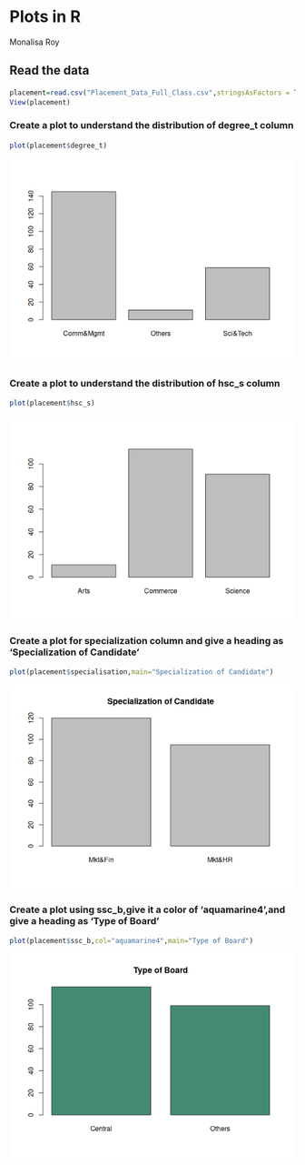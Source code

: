Plots in R
================
Monalisa Roy

## Read the data

``` r
placement=read.csv("Placement_Data_Full_Class.csv",stringsAsFactors = T)
View(placement)
```

### Create a plot to understand the distribution of degree_t column

``` r
plot(placement$degree_t)
```

![](Plots_in_R_files/figure-gfm/unnamed-chunk-2-1.png)<!-- -->

### Create a plot to understand the distribution of hsc_s column

``` r
plot(placement$hsc_s)
```

![](Plots_in_R_files/figure-gfm/unnamed-chunk-3-1.png)<!-- -->

### Create a plot for specialization column and give a heading as ‘Specialization of Candidate’

``` r
plot(placement$specialisation,main="Specialization of Candidate")
```

![](Plots_in_R_files/figure-gfm/unnamed-chunk-4-1.png)<!-- -->

### Create a plot using ssc_b,give it a color of ‘aquamarine4’,and give a heading as ‘Type of Board’

``` r
plot(placement$ssc_b,col="aquamarine4",main="Type of Board")
```

![](Plots_in_R_files/figure-gfm/unnamed-chunk-5-1.png)<!-- -->
